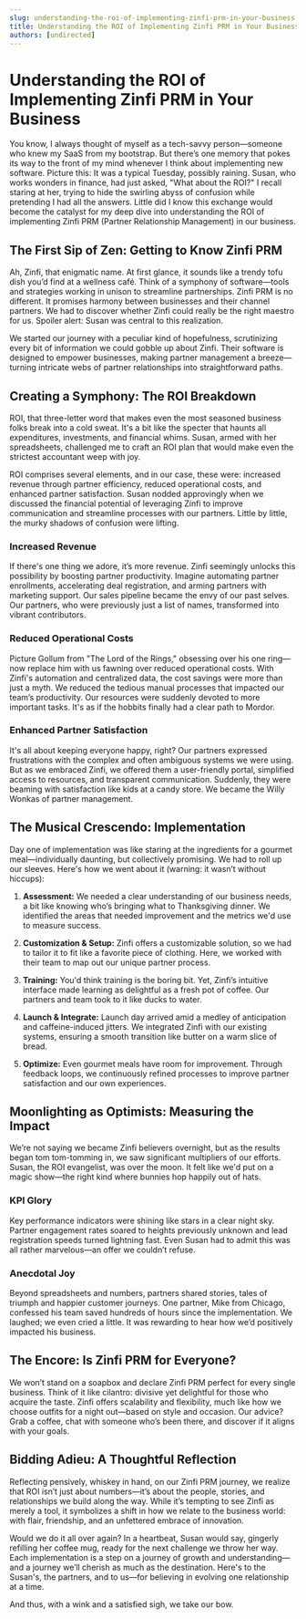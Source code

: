 ```yaml
---
slug: understanding-the-roi-of-implementing-zinfi-prm-in-your-business
title: Understanding the ROI of Implementing Zinfi PRM in Your Business
authors: [undirected]
---
```



# Understanding the ROI of Implementing Zinfi PRM in Your Business

You know, I always thought of myself as a tech-savvy person—someone who knew my SaaS from my bootstrap. But there’s one memory that pokes its way to the front of my mind whenever I think about implementing new software. Picture this: It was a typical Tuesday, possibly raining. Susan, who works wonders in finance, had just asked, "What about the ROI?" I recall staring at her, trying to hide the swirling abyss of confusion while pretending I had all the answers. Little did I know this exchange would become the catalyst for my deep dive into understanding the ROI of implementing Zinfi PRM (Partner Relationship Management) in our business. 

## The First Sip of Zen: Getting to Know Zinfi PRM

Ah, Zinfi, that enigmatic name. At first glance, it sounds like a trendy tofu dish you’d find at a wellness café. Think of a symphony of software—tools and strategies working in unison to streamline partnerships. Zinfi PRM is no different. It promises harmony between businesses and their channel partners. We had to discover whether Zinfi could really be the right maestro for us. Spoiler alert: Susan was central to this realization.

We started our journey with a peculiar kind of hopefulness, scrutinizing every bit of information we could gobble up about Zinfi. Their software is designed to empower businesses, making partner management a breeze—turning intricate webs of partner relationships into straightforward paths.

## Creating a Symphony: The ROI Breakdown

ROI, that three-letter word that makes even the most seasoned business folks break into a cold sweat. It's a bit like the specter that haunts all expenditures, investments, and financial whims. Susan, armed with her spreadsheets, challenged me to craft an ROI plan that would make even the strictest accountant weep with joy.

ROI comprises several elements, and in our case, these were: increased revenue through partner efficiency, reduced operational costs, and enhanced partner satisfaction. Susan nodded approvingly when we discussed the financial potential of leveraging Zinfi to improve communication and streamline processes with our partners. Little by little, the murky shadows of confusion were lifting.

### Increased Revenue

If there's one thing we adore, it’s more revenue. Zinfi seemingly unlocks this possibility by boosting partner productivity. Imagine automating partner enrollments, accelerating deal registration, and arming partners with marketing support. Our sales pipeline became the envy of our past selves. Our partners, who were previously just a list of names, transformed into vibrant contributors. 

### Reduced Operational Costs

Picture Gollum from "The Lord of the Rings," obsessing over his one ring—now replace him with us fawning over reduced operational costs. With Zinfi's automation and centralized data, the cost savings were more than just a myth. We reduced the tedious manual processes that impacted our team’s productivity. Our resources were suddenly devoted to more important tasks. It's as if the hobbits finally had a clear path to Mordor.

### Enhanced Partner Satisfaction

It's all about keeping everyone happy, right? Our partners expressed frustrations with the complex and often ambiguous systems we were using. But as we embraced Zinfi, we offered them a user-friendly portal, simplified access to resources, and transparent communication. Suddenly, they were beaming with satisfaction like kids at a candy store. We became the Willy Wonkas of partner management.

## The Musical Crescendo: Implementation

Day one of implementation was like staring at the ingredients for a gourmet meal—individually daunting, but collectively promising. We had to roll up our sleeves. Here's how we went about it (warning: it wasn’t without hiccups):

1. **Assessment:** We needed a clear understanding of our business needs, a bit like knowing who’s bringing what to Thanksgiving dinner. We identified the areas that needed improvement and the metrics we'd use to measure success.
   
2. **Customization & Setup:** Zinfi offers a customizable solution, so we had to tailor it to fit like a favorite piece of clothing. Here, we worked with their team to map out our unique partner process.
   
3. **Training:** You'd think training is the boring bit. Yet, Zinfi’s intuitive interface made learning as delightful as a fresh pot of coffee. Our partners and team took to it like ducks to water.
   
4. **Launch & Integrate:** Launch day arrived amid a medley of anticipation and caffeine-induced jitters. We integrated Zinfi with our existing systems, ensuring a smooth transition like butter on a warm slice of bread.
   
5. **Optimize:** Even gourmet meals have room for improvement. Through feedback loops, we continuously refined processes to improve partner satisfaction and our own experiences.

## Moonlighting as Optimists: Measuring the Impact

We’re not saying we became Zinfi believers overnight, but as the results began tom tom-tomming in, we saw significant multipliers of our efforts. Susan, the ROI evangelist, was over the moon. It felt like we'd put on a magic show—the right kind where bunnies hop happily out of hats.

### KPI Glory

Key performance indicators were shining like stars in a clear night sky. Partner engagement rates soared to heights previously unknown and lead registration speeds turned lightning fast. Even Susan had to admit this was all rather marvelous—an offer we couldn’t refuse.

### Anecdotal Joy

Beyond spreadsheets and numbers, partners shared stories, tales of triumph and happier customer journeys. One partner, Mike from Chicago, confessed his team saved hundreds of hours since the implementation. We laughed; we even cried a little. It was rewarding to hear how we’d positively impacted his business.

## The Encore: Is Zinfi PRM for Everyone?

We won’t stand on a soapbox and declare Zinfi PRM perfect for every single business. Think of it like cilantro: divisive yet delightful for those who acquire the taste. Zinfi offers scalability and flexibility, much like how we choose outfits for a night out—based on style and occasion. Our advice? Grab a coffee, chat with someone who’s been there, and discover if it aligns with your goals.

## Bidding Adieu: A Thoughtful Reflection

Reflecting pensively, whiskey in hand, on our Zinfi PRM journey, we realize that ROI isn’t just about numbers—it’s about the people, stories, and relationships we build along the way. While it’s tempting to see Zinfi as merely a tool, it symbolizes a shift in how we relate to the business world: with flair, friendship, and an unfettered embrace of innovation.

Would we do it all over again? In a heartbeat, Susan would say, gingerly refilling her coffee mug, ready for the next challenge we throw her way. Each implementation is a step on a journey of growth and understanding—and a journey we’ll cherish as much as the destination. Here's to the Susan's, the partners, and to us—for believing in evolving one relationship at a time.

And thus, with a wink and a satisfied sigh, we take our bow.